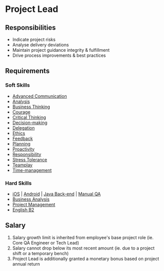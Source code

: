 # Project Lead

## Responsibilities 
* Indicate project risks 
* Analyse delivery deviations
* Maintain project guidance integrity & fulfillment
* Drive process improvements & best practices

## Requirements

### Soft Skills
* [Advanced Communication](../Skills/soft.md#advanced-communication)
* [Analysis](../Skills/soft.md#analysis)
* [Business Thinking](../Skills/soft.md#business-thinking)
* [Courage](../Skills/soft.md#courage)
* [Critical Thinking](../Skills/soft.md#critical-thinking)
* [Decision-making](../Skills/soft.md#decision-making)
* [Delegation](../Skills/soft.md#delegation)
* [Ethics](../Skills/soft.md#ethics)
* [Feedback](../Skills/soft.md#feedback)
* [Planning](../Skills/soft.md#planning)
* [Proactivity](../Skills/soft.md#proactivity)
* [Responsibility](../Skills/soft.md#responsibility)
* [Stress Tolerance](../Skills/soft.md#stress-tolerance)
* [Teamplay](../Skills/soft.md#teamplay)
* [Time-management](../Skills/soft.md#time-management)

### Hard Skills
* [iOS](../Skills/hard.md#ios) | [Android](../Skills/hard.md#android)  | [Java Back-end](../Skills/hard.md#java-back-end) | [Manual QA](../Skills/hard.md#manual-qa)
* [Business Analysis](../Skills/hard.md##business-analysis)
* [Project Management](../Skills/hard.md#project-management)
* [English B2](../Skills/hard.md#english-b2-upper-intermediate)

## Salary
1. Salary growth limit is inherited from employee's base project role (ie. Core QA Engineer or Tech Lead)
2. Salary cannot drop below its most recent amount (ie. due to a project shift or a temporary bench)
3. Project Lead is additionally granted a monetary bonus based on project annual return